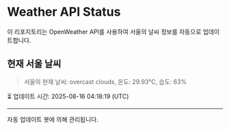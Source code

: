 
# Weather API Status

이 리포지토리는 OpenWeather API를 사용하여 서울의 날씨 정보를 자동으로 업데이트합니다.

## 현재 서울 날씨
> 서울의 현재 날씨: overcast clouds, 온도: 29.93°C, 습도: 63%

⏳ 업데이트 시간: 2025-08-16 04:18:19 (UTC)

---
자동 업데이트 봇에 의해 관리됩니다.

